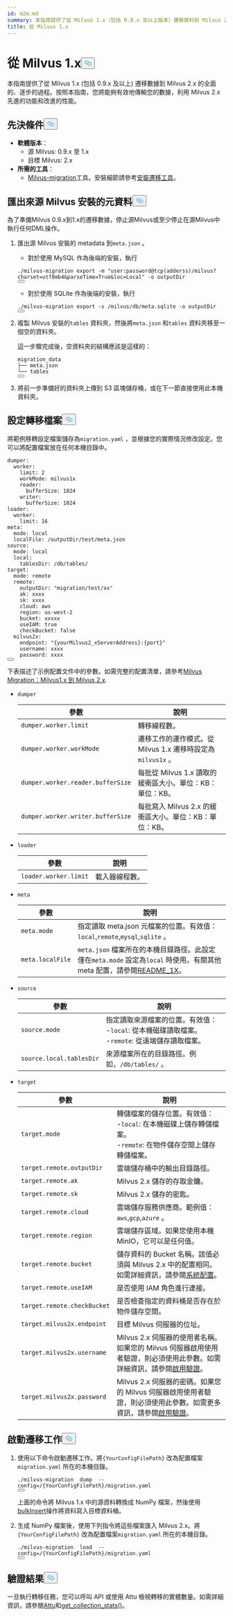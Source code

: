 ```yaml
---
id: m2m.md
summary: 本指南提供了從 Milvus 1.x（包括 0.9.x 及以上版本）遷移資料到 Milvus 2.x 的全面、逐步的過程。
title: 從 Milvus 1.x
---
```


<h1 id="From-Milvus-1x" class="common-anchor-header">從 Milvus 1.x<button data-href="#From-Milvus-1x" class="anchor-icon" translate="no">
      <svg translate="no"
        aria-hidden="true"
        focusable="false"
        height="20"
        version="1.1"
        viewBox="0 0 16 16"
        width="16"
      >
        <path
          fill="#0092E4"
          fill-rule="evenodd"
          d="M4 9h1v1H4c-1.5 0-3-1.69-3-3.5S2.55 3 4 3h4c1.45 0 3 1.69 3 3.5 0 1.41-.91 2.72-2 3.25V8.59c.58-.45 1-1.27 1-2.09C10 5.22 8.98 4 8 4H4c-.98 0-2 1.22-2 2.5S3 9 4 9zm9-3h-1v1h1c1 0 2 1.22 2 2.5S13.98 12 13 12H9c-.98 0-2-1.22-2-2.5 0-.83.42-1.64 1-2.09V6.25c-1.09.53-2 1.84-2 3.25C6 11.31 7.55 13 9 13h4c1.45 0 3-1.69 3-3.5S14.5 6 13 6z"
        ></path>
      </svg>
    </button></h1><p>本指南提供了從 Milvus 1.x (包括 0.9.x 及以上) 遷移數據到 Milvus 2.x 的全面的、逐步的過程。按照本指南，您將能夠有效地傳輸您的數據，利用 Milvus 2.x 先進的功能和改進的性能。</p>
<h2 id="Prerequisites" class="common-anchor-header">先決條件<button data-href="#Prerequisites" class="anchor-icon" translate="no">
      <svg translate="no"
        aria-hidden="true"
        focusable="false"
        height="20"
        version="1.1"
        viewBox="0 0 16 16"
        width="16"
      >
        <path
          fill="#0092E4"
          fill-rule="evenodd"
          d="M4 9h1v1H4c-1.5 0-3-1.69-3-3.5S2.55 3 4 3h4c1.45 0 3 1.69 3 3.5 0 1.41-.91 2.72-2 3.25V8.59c.58-.45 1-1.27 1-2.09C10 5.22 8.98 4 8 4H4c-.98 0-2 1.22-2 2.5S3 9 4 9zm9-3h-1v1h1c1 0 2 1.22 2 2.5S13.98 12 13 12H9c-.98 0-2-1.22-2-2.5 0-.83.42-1.64 1-2.09V6.25c-1.09.53-2 1.84-2 3.25C6 11.31 7.55 13 9 13h4c1.45 0 3-1.69 3-3.5S14.5 6 13 6z"
        ></path>
      </svg>
    </button></h2><ul>
<li><strong>軟體版本</strong>：<ul>
<li>源 Milvus: 0.9.x 至 1.x</li>
<li>目標 Milvus: 2.x</li>
</ul></li>
<li><strong>所需的工具</strong>：<ul>
<li><a href="https://github.com/zilliztech/milvus-migration">Milvus-migration</a>工具。安裝細節請參考<a href="/docs/zh-hant/v2.5.x/milvusdm_install.md">安裝遷移工具</a>。</li>
</ul></li>
</ul>
<h2 id="Export-metadata-of-the-source-Milvus-installation" class="common-anchor-header">匯出來源 Milvus 安裝的元資料<button data-href="#Export-metadata-of-the-source-Milvus-installation" class="anchor-icon" translate="no">
      <svg translate="no"
        aria-hidden="true"
        focusable="false"
        height="20"
        version="1.1"
        viewBox="0 0 16 16"
        width="16"
      >
        <path
          fill="#0092E4"
          fill-rule="evenodd"
          d="M4 9h1v1H4c-1.5 0-3-1.69-3-3.5S2.55 3 4 3h4c1.45 0 3 1.69 3 3.5 0 1.41-.91 2.72-2 3.25V8.59c.58-.45 1-1.27 1-2.09C10 5.22 8.98 4 8 4H4c-.98 0-2 1.22-2 2.5S3 9 4 9zm9-3h-1v1h1c1 0 2 1.22 2 2.5S13.98 12 13 12H9c-.98 0-2-1.22-2-2.5 0-.83.42-1.64 1-2.09V6.25c-1.09.53-2 1.84-2 3.25C6 11.31 7.55 13 9 13h4c1.45 0 3-1.69 3-3.5S14.5 6 13 6z"
        ></path>
      </svg>
    </button></h2><p>為了準備Milvus 0.9.x到1.x的遷移數據，停止源Milvus或至少停止在源Milvus中執行任何DML操作。</p>
<ol>
<li><p>匯出源 Milvus 安裝的 metadata 到<code translate="no">meta.json</code> 。</p>
<ul>
<li>對於使用 MySQL 作為後端的安裝，執行</li>
</ul>
<pre><code translate="no" class="language-bash">./milvus-migration <span class="hljs-built_in">export</span> -m <span class="hljs-string">&quot;user:password@tcp(adderss)/milvus?charset=utf8mb4&amp;parseTime=True&amp;loc=Local&quot;</span> -o outputDir
<button class="copy-code-btn"></button></code></pre>
<ul>
<li>對於使用 SQLite 作為後端的安裝，執行</li>
</ul>
<pre><code translate="no" class="language-bash">./milvus-migration <span class="hljs-built_in">export</span> -s /milvus/db/meta.sqlite -o outputDir
<button class="copy-code-btn"></button></code></pre></li>
<li><p>複製 Milvus 安裝的<code translate="no">tables</code> 資料夾，然後將<code translate="no">meta.json</code> 和<code translate="no">tables</code> 資料夾移至一個空的資料夾。</p>
<p>這一步驟完成後，空資料夾的結構應該是這樣的：</p>
<pre><code translate="no">migration_data
├── meta.json
└── tables
<button class="copy-code-btn"></button></code></pre></li>
<li><p>將前一步準備好的資料夾上傳到 S3 區塊儲存桶，或在下一節直接使用此本機資料夾。</p></li>
</ol>
<h2 id="Configure-the-migration-file" class="common-anchor-header">設定轉移檔案<button data-href="#Configure-the-migration-file" class="anchor-icon" translate="no">
      <svg translate="no"
        aria-hidden="true"
        focusable="false"
        height="20"
        version="1.1"
        viewBox="0 0 16 16"
        width="16"
      >
        <path
          fill="#0092E4"
          fill-rule="evenodd"
          d="M4 9h1v1H4c-1.5 0-3-1.69-3-3.5S2.55 3 4 3h4c1.45 0 3 1.69 3 3.5 0 1.41-.91 2.72-2 3.25V8.59c.58-.45 1-1.27 1-2.09C10 5.22 8.98 4 8 4H4c-.98 0-2 1.22-2 2.5S3 9 4 9zm9-3h-1v1h1c1 0 2 1.22 2 2.5S13.98 12 13 12H9c-.98 0-2-1.22-2-2.5 0-.83.42-1.64 1-2.09V6.25c-1.09.53-2 1.84-2 3.25C6 11.31 7.55 13 9 13h4c1.45 0 3-1.69 3-3.5S14.5 6 13 6z"
        ></path>
      </svg>
    </button></h2><p>將範例移轉設定檔案儲存為<code translate="no">migration.yaml</code> ，並根據您的實際情況修改設定。您可以將配置檔案放在任何本機目錄中。</p>
<pre><code translate="no" class="language-yaml">dumper:
  worker:
    <span class="hljs-built_in">limit</span>: 2
    workMode: milvus1x
    reader:
      bufferSize: 1024
    writer:
      bufferSize: 1024
loader:
  worker:
    <span class="hljs-built_in">limit</span>: 16
meta:
  mode: <span class="hljs-built_in">local</span>
  localFile: /outputDir/test/meta.json
<span class="hljs-built_in">source</span>:
  mode: <span class="hljs-built_in">local</span>
  <span class="hljs-built_in">local</span>:
    tablesDir: /db/tables/
target:
  mode: remote
  remote:
    outputDir: <span class="hljs-string">&quot;migration/test/xx&quot;</span>
    ak: xxxx
    sk: xxxx
    cloud: aws
    region: us-west-2
    bucket: xxxxx
    useIAM: <span class="hljs-literal">true</span>
    checkBucket: <span class="hljs-literal">false</span>
  milvus2x:
    endpoint: <span class="hljs-string">&quot;{yourMilvus2_xServerAddress}:{port}&quot;</span>
    username: xxxx
    password: xxxx
<button class="copy-code-btn"></button></code></pre>
<p>下表描述了示例配置文件中的參數。如需完整的配置清單，請參考<a href="https://github.com/zilliztech/milvus-migration/blob/main/README_1X.md#migrationyaml-reference">Milvus Migration：Milvus1.x 到 Milvus 2.x</a>.</p>
<ul>
<li><p><code translate="no">dumper</code></p>
<table>
<thead>
<tr><th>參數</th><th>說明</th></tr>
</thead>
<tbody>
<tr><td><code translate="no">dumper.worker.limit</code></td><td>轉移線程數。</td></tr>
<tr><td><code translate="no">dumper.worker.workMode</code></td><td>遷移工作的運作模式。從 Milvus 1.x 遷移時設定為<code translate="no">milvus1x</code> 。</td></tr>
<tr><td><code translate="no">dumper.worker.reader.bufferSize</code></td><td>每批從 Milvus 1.x 讀取的緩衝區大小。單位：KB：單位：KB。</td></tr>
<tr><td><code translate="no">dumper.worker.writer.bufferSize</code></td><td>每批寫入 Milvus 2.x 的緩衝區大小。單位：KB：單位：KB。</td></tr>
</tbody>
</table>
</li>
<li><p><code translate="no">loader</code></p>
<table>
<thead>
<tr><th>參數</th><th>說明</th></tr>
</thead>
<tbody>
<tr><td><code translate="no">loader.worker.limit</code></td><td>載入器線程數。</td></tr>
</tbody>
</table>
</li>
<li><p><code translate="no">meta</code></p>
<table>
<thead>
<tr><th>參數</th><th>說明</th></tr>
</thead>
<tbody>
<tr><td><code translate="no">meta.mode</code></td><td>指定讀取 meta.json 元檔案的位置。有效值：<code translate="no">local</code>,<code translate="no">remote</code>,<code translate="no">mysql</code>,<code translate="no">sqlite</code> 。</td></tr>
<tr><td><code translate="no">meta.localFile</code></td><td><code translate="no">meta.json</code> 檔案所在的本機目錄路徑。此設定僅在<code translate="no">meta.mode</code> 設定為<code translate="no">local</code> 時使用。有關其他 meta 配置，請參閱<a href="https://github.com/zilliztech/milvus-migration/blob/main/README_1X.md#meta">README_1X</a>。</td></tr>
</tbody>
</table>
</li>
<li><p><code translate="no">source</code></p>
<table>
<thead>
<tr><th>參數</th><th>說明</th></tr>
</thead>
<tbody>
<tr><td><code translate="no">source.mode</code></td><td>指定讀取來源檔案的位置。有效值：<br/>-<code translate="no">local</code>: 從本機磁碟讀取檔案。<br/>-<code translate="no">remote</code>: 從遠端儲存讀取檔案。</td></tr>
<tr><td><code translate="no">source.local.tablesDir</code></td><td>來源檔案所在的目錄路徑。例如，<code translate="no">/db/tables/</code> 。</td></tr>
</tbody>
</table>
</li>
<li><p><code translate="no">target</code></p>
<table>
<thead>
<tr><th>參數</th><th>說明</th></tr>
</thead>
<tbody>
<tr><td><code translate="no">target.mode</code></td><td>轉儲檔案的儲存位置。有效值：<br/>-<code translate="no">local</code>: 在本機磁碟上儲存轉儲檔案。<br/>-<code translate="no">remote</code>: 在物件儲存空間上儲存轉儲檔案。</td></tr>
<tr><td><code translate="no">target.remote.outputDir</code></td><td>雲端儲存桶中的輸出目錄路徑。</td></tr>
<tr><td><code translate="no">target.remote.ak</code></td><td>Milvus 2.x 儲存的存取金鑰。</td></tr>
<tr><td><code translate="no">target.remote.sk</code></td><td>Milvus 2.x 儲存的密匙。</td></tr>
<tr><td><code translate="no">target.remote.cloud</code></td><td>雲端儲存服務供應商。範例值：<code translate="no">aws</code>,<code translate="no">gcp</code>,<code translate="no">azure</code> 。</td></tr>
<tr><td><code translate="no">target.remote.region</code></td><td>雲端儲存區域。如果您使用本機 MinIO，它可以是任何值。</td></tr>
<tr><td><code translate="no">target.remote.bucket</code></td><td>儲存資料的 Bucket 名稱。該值必須與 Milvus 2.x 中的配置相同。如需詳細資訊，請參閱<a href="https://milvus.io/docs/configure_minio.md#miniobucketName">系統配置</a>。</td></tr>
<tr><td><code translate="no">target.remote.useIAM</code></td><td>是否使用 IAM 角色進行連接。</td></tr>
<tr><td><code translate="no">target.remote.checkBucket</code></td><td>是否檢查指定的資料桶是否存在於物件儲存空間。</td></tr>
<tr><td><code translate="no">target.milvus2x.endpoint</code></td><td>目標 Milvus 伺服器的位址。</td></tr>
<tr><td><code translate="no">target.milvus2x.username</code></td><td>Milvus 2.x 伺服器的使用者名稱。如果您的 Milvus 伺服器啟用使用者驗證，則必須使用此參數。如需詳細資訊，請參閱<a href="https://milvus.io/docs/authenticate.md">啟用驗證</a>。</td></tr>
<tr><td><code translate="no">target.milvus2x.password</code></td><td>Milvus 2.x 伺服器的密碼。如果您的 Milvus 伺服器啟用使用者驗證，則必須使用此參數。如需更多資訊，請參閱<a href="https://milvus.io/docs/authenticate.md">啟用驗證</a>。</td></tr>
</tbody>
</table>
</li>
</ul>
<h2 id="Start-the-migration-task" class="common-anchor-header">啟動遷移工作<button data-href="#Start-the-migration-task" class="anchor-icon" translate="no">
      <svg translate="no"
        aria-hidden="true"
        focusable="false"
        height="20"
        version="1.1"
        viewBox="0 0 16 16"
        width="16"
      >
        <path
          fill="#0092E4"
          fill-rule="evenodd"
          d="M4 9h1v1H4c-1.5 0-3-1.69-3-3.5S2.55 3 4 3h4c1.45 0 3 1.69 3 3.5 0 1.41-.91 2.72-2 3.25V8.59c.58-.45 1-1.27 1-2.09C10 5.22 8.98 4 8 4H4c-.98 0-2 1.22-2 2.5S3 9 4 9zm9-3h-1v1h1c1 0 2 1.22 2 2.5S13.98 12 13 12H9c-.98 0-2-1.22-2-2.5 0-.83.42-1.64 1-2.09V6.25c-1.09.53-2 1.84-2 3.25C6 11.31 7.55 13 9 13h4c1.45 0 3-1.69 3-3.5S14.5 6 13 6z"
        ></path>
      </svg>
    </button></h2><ol>
<li><p>使用以下命令啟動遷移工作。將<code translate="no">{YourConfigFilePath}</code> 改為配置檔案<code translate="no">migration.yaml</code> 所在的本機目錄。</p>
<pre><code translate="no" class="language-bash">./milvus-migration  dump  --config=/{YourConfigFilePath}/migration.yaml
<button class="copy-code-btn"></button></code></pre>
<p>上面的命令將 Milvus 1.x 中的源資料轉換成 NumPy 檔案，然後使用<a href="https://milvus.io/api-reference/pymilvus/v2.4.x/ORM/utility/do_bulk_insert.md">bulkInsert</a>操作將資料寫入目標資料桶。</p></li>
<li><p>生成 NumPy 檔案後，使用下列指令將這些檔案匯入 Milvus 2.x。將<code translate="no">{YourConfigFilePath}</code> 改為配置檔案<code translate="no">migration.yaml</code> 所在的本機目錄。</p>
<pre><code translate="no" class="language-bash">./milvus-migration  load  --config=/{YourConfigFilePath}/migration.yaml
<button class="copy-code-btn"></button></code></pre></li>
</ol>
<h2 id="Verify-the-result" class="common-anchor-header">驗證結果<button data-href="#Verify-the-result" class="anchor-icon" translate="no">
      <svg translate="no"
        aria-hidden="true"
        focusable="false"
        height="20"
        version="1.1"
        viewBox="0 0 16 16"
        width="16"
      >
        <path
          fill="#0092E4"
          fill-rule="evenodd"
          d="M4 9h1v1H4c-1.5 0-3-1.69-3-3.5S2.55 3 4 3h4c1.45 0 3 1.69 3 3.5 0 1.41-.91 2.72-2 3.25V8.59c.58-.45 1-1.27 1-2.09C10 5.22 8.98 4 8 4H4c-.98 0-2 1.22-2 2.5S3 9 4 9zm9-3h-1v1h1c1 0 2 1.22 2 2.5S13.98 12 13 12H9c-.98 0-2-1.22-2-2.5 0-.83.42-1.64 1-2.09V6.25c-1.09.53-2 1.84-2 3.25C6 11.31 7.55 13 9 13h4c1.45 0 3-1.69 3-3.5S14.5 6 13 6z"
        ></path>
      </svg>
    </button></h2><p>一旦執行轉移任務，您可以呼叫 API 或使用 Attu 檢視轉移的實體數量。如需詳細資訊，請參閱<a href="https://github.com/zilliztech/attu">Attu</a>和<a href="https://milvus.io/api-reference/pymilvus/v2.4.x/MilvusClient/Collections/get_collection_stats.md">get_collection_stats()</a>。</p>
